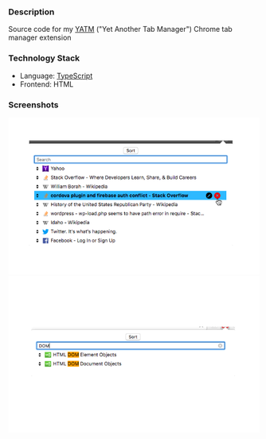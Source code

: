 ### Description

Source code for my [YATM](https://chrome.google.com/webstore/detail/yatm-yet-another-tab-mana/cleopomnamfenlfpglofnooemoakdgef?hl=en) ("Yet Another Tab Manager") Chrome tab manager extension

### Technology Stack
- Language: [TypeScript](https://www.typescriptlang.org)
- Frontend: HTML

### Screenshots

![screen1](assets/screenshots/main.png)
![screen1](assets/screenshots/search.png)
